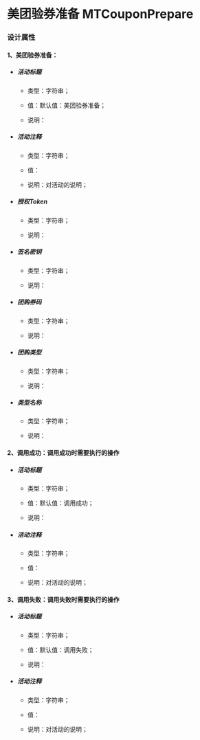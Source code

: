 # 美团验券准备 MTCouponPrepare

### 设计属性

#### 1、美团验券准备：

* ##### 活动标题

  * 类型：字符串；

  * 值：默认值：美团验券准备；

  * 说明：
* ##### 活动注释

  * 类型：字符串；

  * 值：

  * 说明：对活动的说明；
* ##### 授权Token

  * 类型：字符串；

  * 说明：
* ##### 签名密钥

  * 类型：字符串；

  * 说明：
* ##### 团购券码

  * 类型：字符串；

  * 说明：
* ##### 团购类型

  * 类型：字符串；

  * 说明：
* ##### 类型名称

  * 类型：字符串；

  * 说明：

#### 2、调用成功：调用成功时需要执行的操作

* ##### 活动标题

  * 类型：字符串；

  * 值：默认值：调用成功；

  * 说明：
* ##### 活动注释

  * 类型：字符串；

  * 值：

  * 说明：对活动的说明；

#### 3、调用失败：调用失败时需要执行的操作

* ##### 活动标题

  * 类型：字符串；

  * 值：默认值：调用失败；

  * 说明：
* ##### 活动注释

  * 类型：字符串；

  * 值：

  * 说明：对活动的说明；



